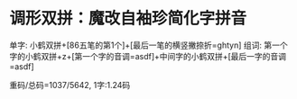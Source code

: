 # 调形双拼：魔改自袖珍简化字拼音

单字: 小鹤双拼+[86五笔的第1个]+[最后一笔的横竖撇捺折=ghtyn]
组词: 第一个字的小鹤双拼+z+[第一个字的音调=asdf]+中间字的小鹤双拼+[最后一字的音调=asdf]

重码/总码=1037/5642, 1字:1.24码
